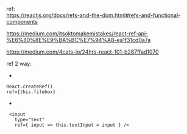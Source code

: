 

ref:  
https://reactjs.org/docs/refs-and-the-dom.html#refs-and-functional-components

https://medium.com/itsoktomakemistakes/react-ref-api-%E6%80%8E%E9%BA%BC%E7%94%A8-ea1f31cd0a7a

https://medium.com/4cats-io/24hrs-react-101-b287ffad1070

ref 2 way:

* 
```
React.createRef()  
ref={this.filebox}
```
* 
```
 <input  
   type="text"  
   ref={ input => this.textInput = input } />
```